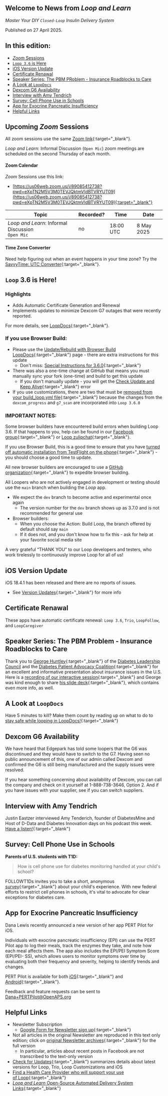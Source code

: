 ## Welcome to News from&nbsp;_<span translate="no">Loop and Learn</span>_

_Master Your DIY `Closed-Loop` Insulin Delivery System_

Published on 27 April 2025.

## In this edition:

* [*Zoom* Sessions](#upcoming-zoom-sessions)
* [`Loop 3.6` is Here](#loop-36-is-here)
* [iOS Version Update](#ios-version-update)
* [Certificate Renawal](#certificate-renawal)
* [Speaker Series: The PBM PRoblem - Insurance Roadblocks to Care](#speaker-series-the-pbm-problem---insurance-roadblocks-to-care)
* [A Look at `LoopDocs`](#a-look-at-loopdocs)
* [Dexcom G6 Availability](#dexcom-g6-availability)
* [Interview with Amy Tendrich](#interview-with-amy-tendrich)
* [Survey: Cell Phone Use in Schools](#survey-cell-phone-use-in-schools)
* [App for Exocrine Pancreatic Insufficiency](#app-for-exocrine-pancreatic-insufficiency)
* [Helpful Links](#helpful-links)

## Upcoming *Zoom* Sessions

All zoom sessions use the same [Zoom link](https://us06web.zoom.us/j/89085412738?pwd=eXpTN2M5V3M0TEVJQktmVldBTVRYUT09){:target="_blank"}.

_<span translate="no">Loop and Learn</span>_: Informal Discussion (`Open Mic`) zoom meetings are scheduled on the second Thursday of each month.

#### Zoom Calendar

*Zoom* Sessions use this link:

* [https://us06web.zoom.us/j/89085412738?pwd=eXpTN2M5V3M0TEVJQktmVldBTVRYUT09](https://us06web.zoom.us/j/89085412738?pwd=eXpTN2M5V3M0TEVJQktmVldBTVRYUT09){:target="_blank"}

| Topic | Recorded? | Time | Date |
| - | - | - | - |
| _<span translate="no">Loop and Learn</span>_: Informal Discussion<br>`Open Mic` | no | 18:00 UTC | 8 May 2025 |

#### Time Zone Converter

Need help figuring out when an event happens in your time zone? Try the [SavvyTime: UTC Converter](https://savvytime.com/converter/utc){:target="_blank"}.

## `Loop` 3.6 is Here!

### Highlights

* Adds Automatic Certificate Generation and Renewal
* Implements updates to minimize Dexcom G7 outages that were recently reported.

For more details, see [LoopDocs](https://loopkit.github.io/loopdocs/version/releases/#loop-v360){:target="_blank"}.

### If you use Browser Build:

* Please use the [Update/Rebuild with Browser Build LoopDocs](https://loopkit.github.io/loopdocs/browser/bb-update/#how-to-update-or-rebuild){:target="_blank"} page - there are extra
instructions for this update
    * Don't miss: [Special Instructions for 3.6.0](https://loopkit.github.io/loopdocs/browser/bb-update/#special-instructions-for-360){:target="_blank"}
* There was also a one-time change at GitHub that means you must manually sync your fork (one-time)
and build to get this update
    * If you don't manually update - you will get the [Check Update and Keep Alive](https://loopkit.github.io/loopdocs/browser/bb-errors/#check-upstream-and-keep-alive-error){:target="_blank"} error
* If you use customizations, there are two that must be [removed from your build_loop.yml file](https://www.loopandlearn.org/loop-3-6/#delete-customizations){:target="_blank"} because the changes from the `dexcom_progress` and `g7_scan` are incorporated into `Loop 3.6.0`

### IMPORTANT NOTES:

Some browser builders have encountered build errors when building Loop 3.6. If that happens
to you, help can be found in our [Facebook group](https://www.facebook.com/groups/LOOPandLEARN){:target="_blank"} or [Loop zulipchat](https://loop.zulipchat.com/#narrow/channel/209438-Build-Issues/topic/Loop.203.2E6.2E0){:target="_blank"}. 

If you use Browser Build, this is a good time to ensure that you have [turned off automatic
installation from TestFlight on the phone](https://loopkit.github.io/loopdocs/browser/phone-install/#disable-automatic-install-from-testflight){:target="_blank"} - you should choose a good time to update.

All new browser builders are encouraged to use a [GitHub organization](https://loopkit.github.io/loopdocs/browser/secrets/#create-a-free-github-organization){:target="_blank"} to expedite browser building.

All Loopers who are not actively engaged in development or testing should use the `main` branch when building the *Loop* app.

* We expect the `dev` branch to become active and experimental once again
    * The version number for the `dev` branch shows up as 3.7.0 and is not recommended for general use
* Browser builders:
    * When you choose the Action: Build Loop, the branch offered by default should say `main`
    * If it does not, and you don't know how to fix this - ask for help at your favorite social media site

A very grateful “THANK YOU” to our Loop developers and testers, who work tirelessly to
continuously improve Loop for all of us!

## iOS Version Update

iOS 18.4.1 has been released and
there are no reports of issues.

* See [Version Updates](https://www.loopandlearn.org/version-updates/){:target="_blank"} for more info


## Certificate Renawal

These apps have automatic
certificate renewal: `Loop 3.6`, `Trio`,
`LoopFollow`, and `LoopCaregiver`

## Speaker Series: The PBM Problem - Insurance Roadblocks to Care

Thank you to [George Huntley](https://www.diabetesleadership.org/who-we-are#leadership){:target="_blank"} of the [Diabetes Leadership Council](https://www.diabetesleadership.org/) and the
[Diabetes Patient Advocacy Coalition](https://www.diabetespac.org/){:target="_blank"} for an excellent and informative
presentation about insurance issues in the U.S. Here is a [recording of our
interactive session](https://www.youtube.com/watch?v=DNgdLgN9YdY){:target="_blank"} and George was kind enough to share [his slide deck](https://drive.google.com/file/d/1WzCFL-eMD6-d0NkBuHTvZhFqkR-UXIMl/view?usp=sharing){:target="_blank"}, which
contains even more info, as well.

## A Look at `LoopDocs`

Have 5 minutes to kill? Make them count by reading up on what to do to
[stay safe while looping in LoopDocs!](https://loopkit.github.io/loopdocs/faqs/safety-faqs/){:target="_blank"}

## Dexcom G6 Availability

We have heard that Edgepark has told some loopers that the G6 was
discontinued and they would have to switch to the G7. Having seen no public
announcement of this, one of our admin called Dexcom and confirmed the
G6 is still being manufactured and the supply issues were resolved.

If you hear something concerning about availability of Dexcom, you can call
the company and check on it yourself at 1-888-738-3646, Option 2. And if
you have issues with your supplier, see if you can switch suppliers.

## Interview with Amy Tendrich

Justin Eastzer interviewed Amy Tenderich, founder of DiabetesMine and
Host of D-Data and Diabetes Innovation days on his podcast this week.
[Have a listen!](https://diabetechpodcast.podbean.com/e/how-diabetes-bloggers-changed-the-game/){:target="_blank"}

## Survey: Cell Phone Use in Schools

**Parents of U.S. students with T1D:**

> How is cell phone use for diabetes monitoring
handled at your child's school?

FOLLOWT1Ds invites you to take a short,
anonymous [survey](https://dqa.co1.qualtrics.com/jfe/form/SV_d4gONAaZ70B1WcK?fbclid=IwY2xjawJ6ggZleHRuA2FlbQIxMABicmlkETFwYnRnMDRzV0ZXampMRjZhAR5DjHUYTdH9e-XeJsXbdeEcE6B_4OnL2quX9khEbAy37sgkfLHxBeuXiIOBSA_aem_rlruYLl6nsF_jbiKz28hxA){:target="_blank"} about your child's
experience. With new federal efforts to restrict
cell phones in schools, it's vital to advocate for
clear exceptions for diabetes care.

## App for Exocrine Pancreatic Insufficiency

Dana Lewis recently
announced a new version
of her app PERT Pilot for iOS.

Individuals with exocrine
pancreatic insufficiency
(EPI) can use the PERT Pilot
app to log their meals,
track the enzymes they
take, and note how each meal affects them. The app also includes the EPI/PEI Symptom Score (EPI/PEI-
SS), which allows users to monitor symptoms over time by evaluating both
their frequency and severity, helping to identify trends and changes.

PERT Pilot is available for both [iOS](https://apps.apple.com/us/app/pert-pilot/id6448204562){:target="_blank"} and [Android](https://play.google.com/store/apps/details?id=com.PERTPilot.PERTPilot&pli=1){:target="_blank"}.

Feedback and feature requests can be sent to Dana+PERTPilot@OpenAPS.org

## Helpful Links

* Newsletter Subscription
    * [Google Form for Newsletter sign up](https://docs.google.com/forms/d/e/1FAIpQLSeu64I0Ygauk079Q0lMhEcPq-IydPmscm2UCie6uxXfkfdmWw/viewform){:target="_blank"} 
* Not all articles in the original Newsletter are reproduced in this text only edition; click on [original Newsletter archives](https://www.loopandlearn.org/loop-and-learn-newsletter/){:target="_blank"} for the full version
    * In particular, articles about recent posts in Facebook are not transcribed to the text-only version
* [Check for Updates](https://www.loopandlearn.org/version-updates/){:target="_blank"} summarizes details about latest versions for Loop, Trio, Loop Customizations and iOS
* [Find a Health Care Provider who will support your use of&nbsp;<span translate="no">Loop</span>](https://www.loopandlearn.org/hcp-recommendations/){:target="_blank"}
* [_<span translate="no">Loop and Learn</span>_&nbsp;Open-Source Automated Delivery System Links](https://www.loopandlearn.org/resources/#os-aid){:target="_blank"}


